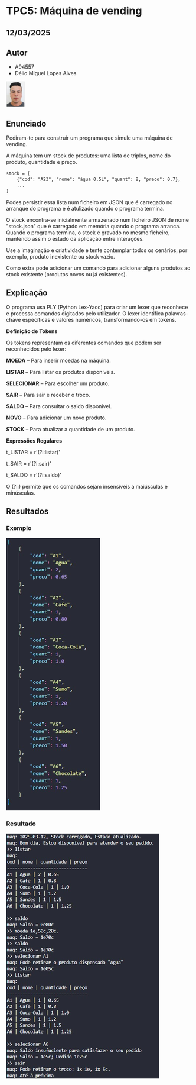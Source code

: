 # TPC5: Máquina de vending

## 12/03/2025

## Autor

- A94557
- Délio Miguel Lopes Alves
<p align="left">
<img src="./imagens/foto.jpg" width="10%" />
</p>

## Enunciado

Pediram-te para construir um programa que simule uma máquina de vending.

A máquina tem um stock de produtos: uma lista de triplos, nome do produto, quantidade e preço.

    stock = [
        {"cod": "A23", "nome": "água 0.5L", "quant": 8, "preco": 0.7},
        ...
    ]

Podes persistir essa lista num ficheiro em JSON que é carregado no arranque do programa e é atulizado quando o programa termina.

O stock encontra-se inicialmente armazenado num ficheiro JSON de nome "stock.json" que é carregado em memória quando o programa arranca. Quando o programa termina, o stock é gravado no mesmo ficheiro, mantendo assim o estado da aplicação entre interações.

Use a imaginação e criatividade e tente contemplar todos os cenários, por exemplo, produto inexistente ou stock vazio.

Como extra pode adicionar um comando para adicionar alguns produtos ao stock existente (produtos novos ou já existentes).

## Explicação

O programa usa PLY (Python Lex-Yacc) para criar um lexer que reconhece e processa comandos digitados pelo utilizador. O lexer identifica palavras-chave específicas e valores numéricos, transformando-os em tokens.

**Definição de Tokens**

Os tokens representam os diferentes comandos que podem ser reconhecidos pelo lexer:

**MOEDA** – Para inserir moedas na máquina.

**LISTAR** – Para listar os produtos disponíveis.

**SELECIONAR** – Para escolher um produto.

**SAIR** – Para sair e receber o troco.

**SALDO** – Para consultar o saldo disponível.

**NOVO** – Para adicionar um novo produto.

**STOCK** – Para atualizar a quantidade de um produto.

**Expressões Regulares**

t_LISTAR = r'(?i:listar)'

t_SAIR = r'(?i:sair)'

t_SALDO = r'(?i:saldo)'

O (?i:) permite que os comandos sejam insensíveis a maiúsculas e minúsculas.

## Resultados


### Exemplo

![imagem do exemplo](imagens/exemplo.jpg)

### Resultado

![imagem do resultado](imagens/resultado.jpg)


